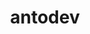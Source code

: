 ---
layout: "layouts/post.njk"
title: "antodev"
description: "Yet another place where a developer rants"
metaDescription: "DESCRIPTION"
---